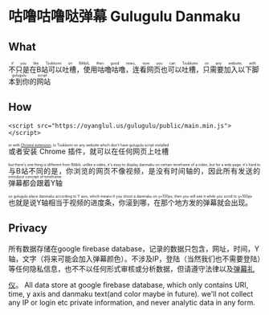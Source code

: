 # 咕噜咕噜哒弹幕 Gulugulu Danmaku

## What
<ruby>
不只是在B站可以吐槽，使用咕噜咕噜，连看网页也可以吐槽，只需要加入以下脚本到你的网站
<rt>if you like Tsukkomi on Bilibili, then good news, now you can Tsukkomi on any website, with gulugulu script</rt>
</ruby>

## How
```
<script src="https://oyanglul.us/gulugulu/public/main.min.js"></script>
```

<ruby>
或者安装 Chrome 插件，就可以在任何网页上吐槽
<rt>or with <a href="https://github.com/dashengSun/gulugulu-chrome">Chrome extension</a>, to Tsukkomi on any website which don't have gulugulu script installed</rt>
</ruby>

<p>
<ruby>
与B站不同的是，你浏览的网页不像视频，是没有时间轴的，因此所有发送的弹幕都会跟着Y轴
<rt>but there's one thing is different from Bilibili, unlike a video, it's easy to display danmaku on certain timeframe of a video, but for a web page, it's hard to introduce concept of timeframe.</rt>

</ruby>
</p>

<p>
<ruby>
也就是说Y轴相当于视频的进度条，你滚到哪，在那个地方发的弹幕就会出现。
<rt>so gulugulu place danmaku according to Y asix, which means if you shoot a danmaku on y=100px, then you will see it while you scroll to y=100px</rt>
</ruby>
</p>


## Privacy

<ruby>
所有数据存储在google firebase database，记录的数据只包含，网址，时间，Y轴，文字（将来可能会加入弹幕颜色）。不涉及IP，登陆（当然我们也不需要登陆）等任何隐私信息，也不不以任何形式审核或分析数据，但请遵守法律以及<a href="http://www.bilibili.com/blackboard/help.html#d5">弹幕礼仪<a>。

<rt>All data store at google firebase database, which only contains URI, time, y axis and danmaku text(and color maybe in future). we'll not collect any IP or login etc private information, and never analytic data in any form.</rt>
</ruby>

<script src="public/main.min.js"></script>
